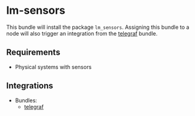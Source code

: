 # lm-sensors

This bundle will install the package `lm_sensors`.
Assigning this bundle to a node will also trigger an integration from the [telegraf](https://github.com/rullmann/bundlewrap-telegraf) bundle.

## Requirements

* Physical systems with sensors

## Integrations

* Bundles:
  * [telegraf](https://github.com/rullmann/bundlewrap-telegraf)
